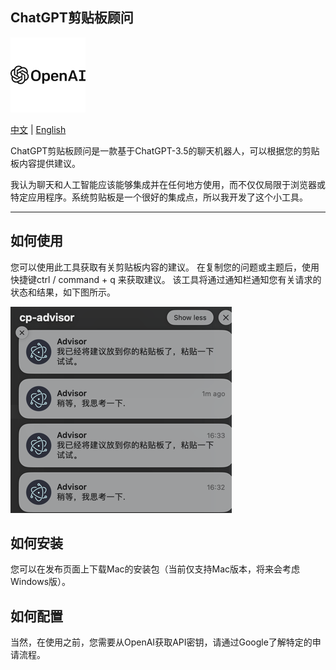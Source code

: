 ## ChatGPT剪贴板顾问
<img src="./assets/open-ai-logo.png" style="max-height:120px;" />

[中文](./README-ZH.MD) | [English](./README.md)

ChatGPT剪贴板顾问是一款基于ChatGPT-3.5的聊天机器人，可以根据您的剪贴板内容提供建议。

我认为聊天和人工智能应该能够集成并在任何地方使用，而不仅仅局限于浏览器或特定应用程序。系统剪贴板是一个很好的集成点，所以我开发了这个小工具。

---

## 如何使用
您可以使用此工具获取有关剪贴板内容的建议。 在复制您的问题或主题后，使用快捷键ctrl / command + q 来获取建议。
该工具将通过通知栏通知您有关请求的状态和结果，如下图所示。

![process-status-img](./assets/process-status.png)

## 如何安装
您可以在发布页面上下载Mac的安装包（当前仅支持Mac版本，将来会考虑Windows版）。

## 如何配置
当然，在使用之前，您需要从OpenAI获取API密钥，请通过Google了解特定的申请流程。